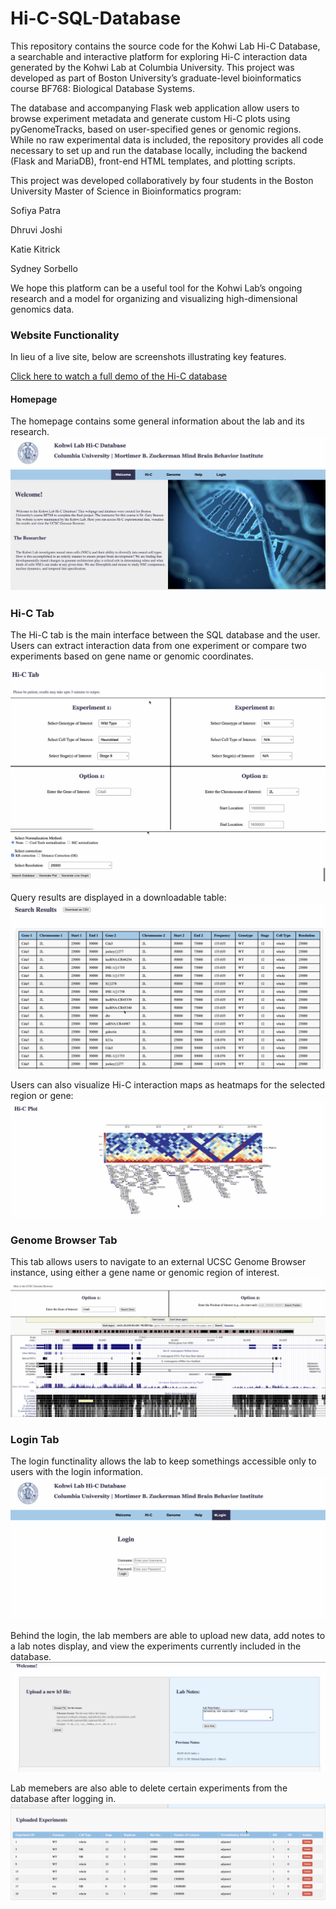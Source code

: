 # Hi-C-SQL-Database
This repository contains the source code for the Kohwi Lab Hi-C Database, a searchable and interactive platform for exploring Hi-C interaction data generated by the Kohwi Lab at Columbia University. This project was developed as part of Boston University’s graduate-level bioinformatics course BF768: Biological Database Systems.

The database and accompanying Flask web application allow users to browse experiment metadata and generate custom Hi-C plots using pyGenomeTracks, based on user-specified genes or genomic regions. While no raw experimental data is included, the repository provides all code necessary to set up and run the database locally, including the backend (Flask and MariaDB), front-end HTML templates, and plotting scripts.

This project was developed collaboratively by four students in the Boston University Master of Science in Bioinformatics program:

Sofiya Patra

Dhruvi Joshi

Katie Kitrick

Sydney Sorbello

We hope this platform can be a useful tool for the Kohwi Lab’s ongoing research and a model for organizing and visualizing high-dimensional genomics data.


### Website Functionality
In lieu of a live site, below are screenshots illustrating key features. 

[Click here to watch a full demo of the Hi-C database](https://drive.google.com/file/d/1DKp1AD3goDffBIloDLpOnwyTYixeOVYX/view)

#### Homepage 
The homepage contains some general information about the lab and its research. 
![Alt text](media/homepage.png)


### Hi-C Tab 
The Hi-C tab is the main interface between the SQL database and the user. Users can extract interaction data from one experiment or compare two experiments based on gene name or genomic coordinates.

![Alt text](media/hic_tab.png)
![Alt text](media/hictab2.png)

Query results are displayed in a downloadable table:
![Alt text](media/hicoutput.png)

Users can also visualize Hi-C interaction maps as heatmaps for the selected region or gene:
![Alt text](media/hicplot.png)

### Genome Browser Tab
This tab allows users to navigate to an external UCSC Genome Browser instance, using either a gene name or genomic region of interest.
![Alt text](media/genomebrowser.png)

### Login Tab 
The login functinality allows the lab to keep somethings accessible only to users with the login information. 
![Alt text](media/login.png)

Behind the login, the lab members are able to upload new data, add notes to a lab notes display, and view the experiments currently included in the database.
![Alt text](media/login2.png)

Lab memebers are also able to delete certain experiments from the database after logging in. 
![Alt text](media/experimentstable.png)

